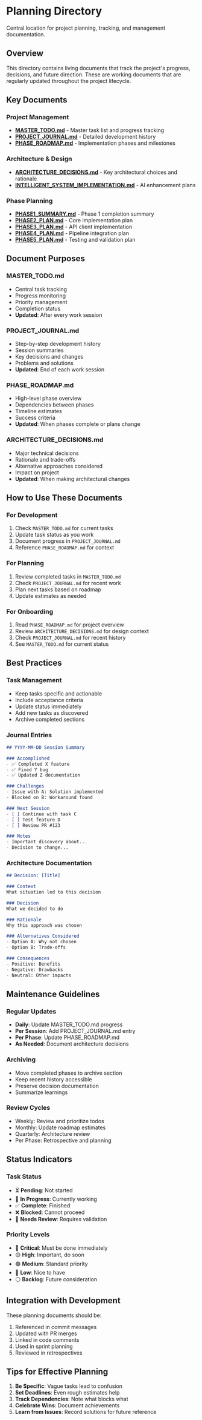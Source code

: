 # Planning Directory

Central location for project planning, tracking, and management documentation.

## Overview

This directory contains living documents that track the project's progress, decisions, and future direction. These are working documents that are regularly updated throughout the project lifecycle.

## Key Documents

### Project Management
- **[MASTER_TODO.md](./MASTER_TODO.md)** - Master task list and progress tracking
- **[PROJECT_JOURNAL.md](./PROJECT_JOURNAL.md)** - Detailed development history
- **[PHASE_ROADMAP.md](./PHASE_ROADMAP.md)** - Implementation phases and milestones

### Architecture & Design
- **[ARCHITECTURE_DECISIONS.md](./ARCHITECTURE_DECISIONS.md)** - Key architectural choices and rationale
- **[INTELLIGENT_SYSTEM_IMPLEMENTATION.md](./Intelligenting_system_implementation.md)** - AI enhancement plans

### Phase Planning
- **[PHASE1_SUMMARY.md](./PHASE1_SUMMARY.md)** - Phase 1 completion summary
- **[PHASE2_PLAN.md](./PHASE2_PLAN.md)** - Core implementation plan
- **[PHASE3_PLAN.md](./PHASE3_PLAN.md)** - API client implementation
- **[PHASE4_PLAN.md](./PHASE4_PLAN.md)** - Pipeline integration plan
- **[PHASE5_PLAN.md](./PHASE5_PLAN.md)** - Testing and validation plan

## Document Purposes

### MASTER_TODO.md
- Central task tracking
- Progress monitoring
- Priority management
- Completion status
- **Updated**: After every work session

### PROJECT_JOURNAL.md
- Step-by-step development history
- Session summaries
- Key decisions and changes
- Problems and solutions
- **Updated**: End of each work session

### PHASE_ROADMAP.md
- High-level phase overview
- Dependencies between phases
- Timeline estimates
- Success criteria
- **Updated**: When phases complete or plans change

### ARCHITECTURE_DECISIONS.md
- Major technical decisions
- Rationale and trade-offs
- Alternative approaches considered
- Impact on project
- **Updated**: When making architectural changes

## How to Use These Documents

### For Development
1. Check `MASTER_TODO.md` for current tasks
2. Update task status as you work
3. Document progress in `PROJECT_JOURNAL.md`
4. Reference `PHASE_ROADMAP.md` for context

### For Planning
1. Review completed tasks in `MASTER_TODO.md`
2. Check `PROJECT_JOURNAL.md` for recent work
3. Plan next tasks based on roadmap
4. Update estimates as needed

### For Onboarding
1. Read `PHASE_ROADMAP.md` for project overview
2. Review `ARCHITECTURE_DECISIONS.md` for design context
3. Check `PROJECT_JOURNAL.md` for recent history
4. See `MASTER_TODO.md` for current status

## Best Practices

### Task Management
- Keep tasks specific and actionable
- Include acceptance criteria
- Update status immediately
- Add new tasks as discovered
- Archive completed sections

### Journal Entries
```markdown
## YYYY-MM-DD Session Summary

### Accomplished
- ✅ Completed X feature
- ✅ Fixed Y bug
- ✅ Updated Z documentation

### Challenges
- Issue with A: Solution implemented
- Blocked on B: Workaround found

### Next Session
- [ ] Continue with task C
- [ ] Test feature D
- [ ] Review PR #123

### Notes
- Important discovery about...
- Decision to change...
```

### Architecture Documentation
```markdown
## Decision: [Title]

### Context
What situation led to this decision

### Decision
What we decided to do

### Rationale
Why this approach was chosen

### Alternatives Considered
- Option A: Why not chosen
- Option B: Trade-offs

### Consequences
- Positive: Benefits
- Negative: Drawbacks
- Neutral: Other impacts
```

## Maintenance Guidelines

### Regular Updates
- **Daily**: Update MASTER_TODO.md progress
- **Per Session**: Add PROJECT_JOURNAL.md entry
- **Per Phase**: Update PHASE_ROADMAP.md
- **As Needed**: Document architecture decisions

### Archiving
- Move completed phases to archive section
- Keep recent history accessible
- Preserve decision documentation
- Summarize learnings

### Review Cycles
- Weekly: Review and prioritize todos
- Monthly: Update roadmap estimates
- Quarterly: Architecture review
- Per Phase: Retrospective and planning

## Status Indicators

### Task Status
- ⏳ **Pending**: Not started
- 🚧 **In Progress**: Currently working
- ✅ **Complete**: Finished
- ❌ **Blocked**: Cannot proceed
- 🔄 **Needs Review**: Requires validation

### Priority Levels
- 🔴 **Critical**: Must be done immediately
- 🟡 **High**: Important, do soon
- 🟢 **Medium**: Standard priority
- 🔵 **Low**: Nice to have
- ⚪ **Backlog**: Future consideration

## Integration with Development

These planning documents should be:
1. Referenced in commit messages
2. Updated with PR merges
3. Linked in code comments
4. Used in sprint planning
5. Reviewed in retrospectives

## Tips for Effective Planning

1. **Be Specific**: Vague tasks lead to confusion
2. **Set Deadlines**: Even rough estimates help
3. **Track Dependencies**: Note what blocks what
4. **Celebrate Wins**: Document achievements
5. **Learn from Issues**: Record solutions for future reference